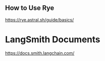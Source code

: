 ## How to Use Rye
https://rye.astral.sh/guide/basics/

# LangSmith Documents
https://docs.smith.langchain.com/